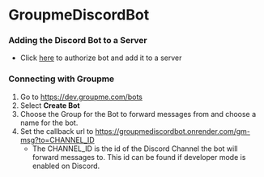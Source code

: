 # GroupmeDiscordBot

### Adding the Discord Bot to a Server 

 - Click [here](https://discord.com/api/oauth2/authorize?client_id=1043989129546956931&permissions=8&scope=bot) to authorize bot and add it to a server

### Connecting with Groupme

 1. Go to https://dev.groupme.com/bots
 2. Select **Create Bot**
 3. Choose the Group for the Bot to forward messages from and choose a name for the bot.
 4. Set the callback url to https://groupmediscordbot.onrender.com/gm-msg?to=CHANNEL_ID
	 - The CHANNEL_ID is the id of the Discord Channel the bot will forward messages to. This id can be found if developer mode is enabled on Discord. 

